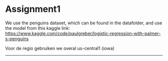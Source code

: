 # Assignment1
We use the penguins dataset, which can be found in the datafolder, and use the model from this kaggle link:
https://www.kaggle.com/code/paulgreber/logistic-regression-with-palmer-s-penguins

Voor de regio gebruiken we overal us-central1 (iowa) 


--------
